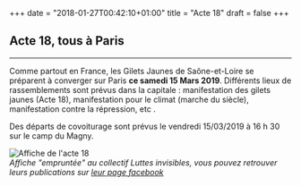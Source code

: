 +++
date = "2018-01-27T00:42:10+01:00"
title = "Acte 18"
draft = false
+++


## **Acte 18, tous à Paris**
---  
Comme partout en France, les Gilets Jaunes de Saône-et-Loire se préparent à converger sur Paris **ce samedi 15 Mars 2019**. Différents lieux de rassemblements sont prévus dans la capitale : manifestation des gilets jaunes (Acte 18), manifestation pour le climat (marche du siècle), manifestation contre la répression, etc .  
  
Des départs de covoiturage sont prévus le vendredi 15/03/2019 à 16 h 30 sur le camp du Magny.  
  


![Affiche de l'acte 18](/img/cat-convergence.png "Tous à Paris !")  
*Affiche "empruntée" au collectif Luttes invisibles, vous pouvez retrouver leurs publications sur [leur page facebook](https://www.facebook.com/luttesinvisibles/)*
  

&nbsp;
&nbsp;
&nbsp;  

&nbsp;
&nbsp;
&nbsp;

